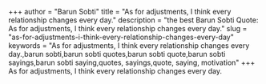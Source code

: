 +++
author = "Barun Sobti"
title = "As for adjustments, I think every relationship changes every day."
description = "the best Barun Sobti Quote: As for adjustments, I think every relationship changes every day."
slug = "as-for-adjustments-i-think-every-relationship-changes-every-day"
keywords = "As for adjustments, I think every relationship changes every day.,barun sobti,barun sobti quotes,barun sobti quote,barun sobti sayings,barun sobti saying,quotes, sayings,quote, saying, motivation"
+++
As for adjustments, I think every relationship changes every day.
